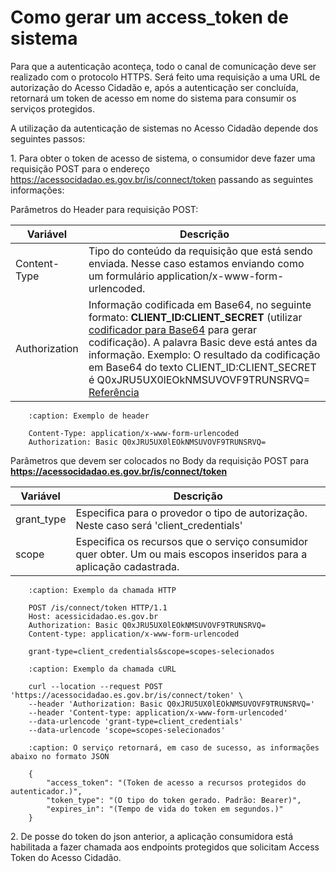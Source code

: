 # Como gerar um access_token de sistema

Para que a autenticação aconteça, todo o canal de comunicação deve ser realizado com o protocolo HTTPS. Será feito uma requisição a uma URL de autorização do Acesso Cidadão e, após a autenticação ser concluída, retornará um token de acesso em nome do sistema para consumir os serviços protegidos.

A utilização da autenticação de sistemas no Acesso Cidadão depende dos seguintes passos:

1\. Para obter o token de acesso de sistema, o consumidor deve fazer uma requisição POST para o endereço https://acessocidadao.es.gov.br/is/connect/token passando as seguintes informações:

Parâmetros do Header para requisição POST:

|**Variável**|**Descrição**|
|------------|-----------|
|Content-Type|Tipo do conteúdo da requisição que está sendo enviada. Nesse caso estamos enviando como um formulário application/x-www-form-urlencoded.|
|Authorization|Informação codificada em Base64, no seguinte formato: **CLIENT_ID:CLIENT_SECRET** (utilizar [codificador para Base64](https://www.base64decode.org) para gerar codificação). A palavra Basic deve está antes da informação. Exemplo: O resultado da codificação em Base64 do texto CLIENT_ID:CLIENT_SECRET é Q0xJRU5UX0lEOkNMSUVOVF9TRUNSRVQ= [Referência](https://tools.ietf.org/html/rfc7617#page-4)|


```code-block::
    :caption: Exemplo de header

    Content-Type: application/x-www-form-urlencoded
    Authorization: Basic Q0xJRU5UX0lEOkNMSUVOVF9TRUNSRVQ=
```

Parâmetros que devem ser colocados no Body da requisição POST para **https://acessocidadao.es.gov.br/is/connect/token**

|**Variável**|**Descrição**|
|------------|-----------|
|grant_type|Especifica para o provedor o tipo de autorização. Neste caso será 'client_credentials'|
|scope|Especifica os recursos que o serviço consumidor quer obter. Um ou mais escopos inseridos para a aplicação cadastrada.|

```code-block:: http
    :caption: Exemplo da chamada HTTP
    
    POST /is/connect/token HTTP/1.1
    Host: acessicidadao.es.gov.br
    Authorization: Basic Q0xJRU5UX0lEOkNMSUVOVF9TRUNSRVQ=
    Content-type: application/x-www-form-urlencoded
    
    grant-type=client_credentials&scope=scopes-selecionados
```

```code-block::
    :caption: Exemplo da chamada cURL
    
    curl --location --request POST 'https://acessocidadao.es.gov.br/is/connect/token' \
    --header 'Authorization: Basic Q0xJRU5UX0lEOkNMSUVOVF9TRUNSRVQ='
    --header 'Content-type: application/x-www-form-urlencoded'
    --data-urlencode 'grant-type=client_credentials'
    --data-urlencode 'scope=scopes-selecionados'
```

```code-block:: json
    :caption: O serviço retornará, em caso de sucesso, as informações abaixo no formato JSON

    {
        "access_token": "(Token de acesso a recursos protegidos do autenticador.)",
        "token_type": "(O tipo do token gerado. Padrão: Bearer)",
        "expires_in": "(Tempo de vida do token em segundos.)"
    }
```

2\. De posse do token do json anterior, a aplicação consumidora está habilitada a fazer chamada aos endpoints protegidos que solicitam Access Token do Acesso Cidadão.

